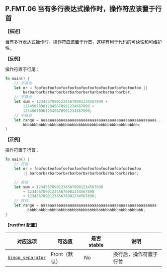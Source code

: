 ## P.FMT.06  当有多行表达式操作时，操作符应该置于行首

**【描述】**

当有多行表达式操作时，操作符应该置于行首，这样有利于代码的可读性和可维护性。

**【反例】**

操作符置于行尾：

```rust
fn main() {
    // 不符合
    let or = foofoofoofoofoofoofoofoofoofoofoofoofoofoofoofoo ||
        barbarbarbarbarbarbarbarbarbarbarbarbarbarbarbar;
    // 不符合
    let sum = 123456789012345678901234567890 +
        123456789012345678901234567890 +
        123456789012345678901234567890;
    // 不符合
    let range = aaaaaaaaaaaaaaaaaaaaaaaaaaaaaaaaaaaaaaaaaaaaaaaaaaaa..
        bbbbbbbbbbbbbbbbbbbbbbbbbbbbbbbbbbbbbbbbbbbbbbbbbbbb;
}
```

**【正例】**

操作符置于行首：

```rust
fn main() {
    // 符合
    let or = foofoofoofoofoofoofoofoofoofoofoofoofoofoofoofoo
        || barbarbarbarbarbarbarbarbarbarbarbarbarbarbarbar;

    // 符合
    let sum = 123456789012345678901234567890
        + 123456789012345678901234567890
        + 123456789012345678901234567890;
    // 符合
    let range = aaaaaaaaaaaaaaaaaaaaaaaaaaaaaaaaaaaaaaaaaaaaaaaaaaaa
        ..bbbbbbbbbbbbbbbbbbbbbbbbbbbbbbbbbbbbbbbbbbbbbbbbbbbb;
}
```

**【rustfmt 配置】**

| 对应选项                                                                   | 可选值        | 是否 stable | 说明                   |
| -------------------------------------------------------------------------- | ------------- | ----------- | ---------------------- |
| [`binop_separator`](https://rust-lang.github.io/rustfmt/?#binop_separator) | Front（默认） | No          | 换行后，操作符置于行首 |
